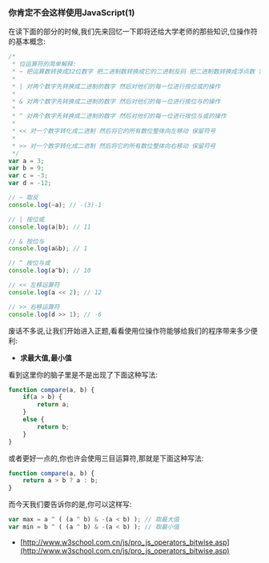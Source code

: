 ### 你肯定不会这样使用JavaScript(1)

在读下面的部分的时候,我们先来回忆一下即将还给大学老师的那些知识,位操作符的基本概念:
 ```javascript
 /*
  * 位运算符的简单解释:
  * ~ 把运算数转换成32位数字 把二进制数转换成它的二进制反码 把二进制数转换成浮点数 实质上是对数字求负，然后减 1
  *
  * | 对两个数字先转换成二进制的数字 然后对他们的每一位进行按位或的操作
  *
  * & 对两个数字先转换成二进制的数字 然后对他们的每一位进行按位与的操作
  *
  * ^ 对两个数字先转换成二进制的数字 然后对他们的每一位进行按位与或的操作
  *
  * << 对一个数字转化成二进制 然后将它的所有数位整体向左移动 保留符号
  *
  * >> 对一个数字转化成二进制 然后将它的所有数位整体向右移动 保留符号
  */
 var a = 3;
 var b = 9;
 var c = -3;
 var d = -12;
 
 // ~ 取反
 console.log(~a); // -(3)-1
 
 // | 按位或
 console.log(a|b); // 11
 
 // & 按位与
 console.log(a&b); // 1
 
 // ^ 按位与或
 console.log(a^b); // 10
 
 // << 左移运算符
 console.log(a << 2); // 12
 
 // >> 右移运算符
 console.log(d >> 1); // -6
 ```
 
废话不多说,让我们开始进入正题,看看使用位操作符能够给我们的程序带来多少便利:
 
 + **求最大值,最小值**

看到这里你的脑子里是不是出现了下面这种写法:
```javascript
function compare(a, b) {
    if(a > b) {
        return a;
    }
    else {
        return b;
    }
}
```
或者更好一点的,你也许会使用三目运算符,那就是下面这种写法:
```javascript
function compare(a, b) {
    return a > b ? a : b;
}
```
而今天我们要告诉你的是,你可以这样写:
```javascript
var max = a ^ ( (a ^ b) & -(a < b) ); // 取最大值
var min = b ^ ( (a ^ b) & -(a < b) ); // 取最小值
```




+ [http://www.w3school.com.cn/js/pro_js_operators_bitwise.asp](http://www.w3school.com.cn/js/pro_js_operators_bitwise.asp)